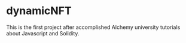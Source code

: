 # dynamicNFT
This is the first project after accomplished Alchemy university tutorials about Javascript and Solidity.
